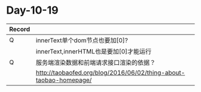 # Day-10-19

| Record |                                          |      |
| ------ | ---------------------------------------- | ---- |
| Q      | innerText单个dom节点也要加[0]?                  |      |
|        | innerText,innerHTML也是要加[0]才能运行                                     |      |
| Q      | 服务端渲染数据和前端请求接口渲染的依据？                     |      |
|        | http://taobaofed.org/blog/2016/06/02/thing-about-taobao-homepage/ |      |
